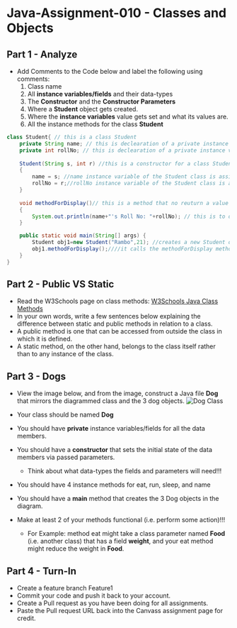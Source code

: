 # Java-Assignment-010 - Classes and Objects

## Part 1 - Analyze
* Add Comments to the Code below and label the following using comments:
  1. Class name
  2. All **instance variables/fields** and their data-types
  3. The **Constructor** and the **Constructor Parameters**
  4. Where a **Student** object gets created.
  5. Where the **instance variables** value gets set and what its values are.
  6. All the instance methods for the class **Student**

```java
class Student{ // this is a class Student
    private String name; // this is declearation of a private instance variable name of type String. 
    private int rollNo; // this is declearation of a private instance variable rollno of type int
   
    Student(String s, int r) //this is a constructor for a class Student, it takes 02 parameters 
    {
   	    name = s; //name instance variable of the Student class is assigned the value of s
   	    rollNo = r;//rollNo instance variable of the Student class is assigned the value of r
    }
   
    void methodForDisplay()// this is a method that no reuturn a value just for displaying. 
    {
        System.out.println(name+"'s Roll No: "+rollNo); // this is to display the name and roll number of a Student to console 
    }

    public static void main(String[] args) {
        Student obj1=new Student("Rambo",21); //creates a new Student object named obj1 with the name "Rambo" and roll number 21
        obj1.methodForDisplay();////it calls the methodForDisplay method on this Student 
    }
}
```

## Part 2 - Public VS Static

* Read the W3Schools page on class methods: [W3Schools Java Class Methods](https://www.w3schools.com/java/java_class_methods.asp)
* In your own words, write a few sentences below explaining the difference between static and public methods in relation to a class.
* A public method is one that can be accessed from outside the class in which it is defined.
* A static method, on the other hand, belongs to the class itself rather than to any instance of the class.

## Part 3 - Dogs

* View the image below, and from the image, construct a Java file **Dog** that mirrors the diagrammed class and the 3 dog objects.
![Dog Class](images/ClassVSObject.png)

* Your class should be named **Dog**
* You should have **private** instance variables/fields for all the data members.
* You should have a **constructor** that sets the initial state of the data members via passed parameters.
    * Think about what data-types the fields and parameters will need!!!
* You should have 4 instance methods for eat, run, sleep, and name
* You should have a **main** method that creates the 3 Dog objects in the diagram.
* Make at least 2 of your methods functional (i.e. perform some action)!!!
    * For Example: method eat might take a class parameter named **Food** (i.e. another class) that has a field **weight**, and your eat method might reduce the weight in **Food**.

## Part 4 - Turn-In

* Create a feature branch Feature1
* Commit your code and push it back to your account.
* Create a Pull request as you have been doing for all assignments.
* Paste the Pull request URL back into the Canvass assignment page for credit.

